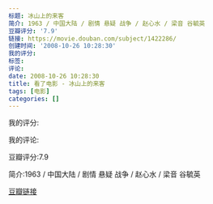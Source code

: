 ```yaml
---
标题: 冰山上的来客
简介: 1963 / 中国大陆 / 剧情 悬疑 战争 / 赵心水 / 梁音 谷毓英
豆瓣评分: '7.9'
链接: https://movie.douban.com/subject/1422286/
创建时间: '2008-10-26 10:28:30'
我的评分:
标签:
评论:
date: 2008-10-26 10:28:30
title: 看了电影 - 冰山上的来客
tags: [电影]
categories: []
---
```


我的评分:

我的评论:

豆瓣评分:7.9

简介:1963 / 中国大陆 / 剧情 悬疑 战争 / 赵心水 / 梁音 谷毓英

[豆瓣链接](https://movie.douban.com/subject/1422286/)

